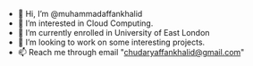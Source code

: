 - 👋 Hi, I’m @muhammadaffankhalid
- 👀 I’m interested in Cloud Computing.
- 🌱 I’m currently enrolled in University of East London
- 💞️ I’m looking to work on some interesting projects.
- 📫 Reach me through email "chudaryaffankhalid@gmail.com"

<!---
muhammadaffankhalid/muhammadaffankhalid is a ✨ special ✨ repository because its `README.md` (this file) appears on your GitHub profile.
You can click the Preview link to take a look at your changes.
--->
